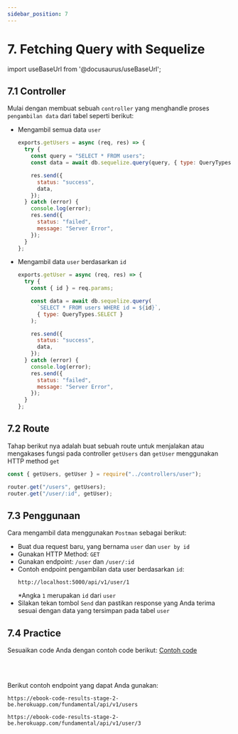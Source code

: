 ```yaml
---
sidebar_position: 7
---
```


# 7. Fetching Query with Sequelize

import useBaseUrl from '@docusaurus/useBaseUrl';

## 7.1 Controller

Mulai dengan membuat sebuah `controller` yang menghandle proses `pengambilan data` dari tabel seperti berikut:

- Mengambil semua data `user`

  ```js {1-25} title=src/controllers/user.js
  exports.getUsers = async (req, res) => {
    try {
      const query = "SELECT * FROM users";
      const data = await db.sequelize.query(query, { type: QueryTypes.SELECT });

      res.send({
        status: "success",
        data,
      });
    } catch (error) {
      console.log(error);
      res.send({
        status: "failed",
        message: "Server Error",
      });
    }
  };
  ```

- Mengambil data `user` berdasarkan `id`

  ```js {1-25} title=src/controllers/user.js
  exports.getUser = async (req, res) => {
    try {
      const { id } = req.params;

      const data = await db.sequelize.query(
        `SELECT * FROM users WHERE id = ${id}`,
        { type: QueryTypes.SELECT }
      );

      res.send({
        status: "success",
        data,
      });
    } catch (error) {
      console.log(error);
      res.send({
        status: "failed",
        message: "Server Error",
      });
    }
  };
  ```

## 7.2 Route

Tahap berikut nya adalah buat sebuah route untuk menjalakan atau mengakases fungsi pada controller `getUsers` dan `getUser` menggunakan HTTP method `get`

```js {1,3-4} title=src/routes/index.js
const { getUsers, getUser } = require("../controllers/user");

router.get("/users", getUsers);
router.get("/user/:id", getUser);
```

## 7.3 Penggunaan

Cara mengambil data menggunakan `Postman` sebagai berikut:

- Buat dua request baru, yang bernama `user` dan `user by id`
- Gunakan HTTP Method: `GET`
- Gunakan endpoint: `/user` dan `/user/:id`
- Contoh endpoint pengambilan data user berdasarkan `id`:
  ```
  http://localhost:5000/api/v1/user/1
  ```
  \*Angka `1` merupakan `id` dari `user`
- Silakan tekan tombol `Send` dan pastikan response yang Anda terima sesuai dengan data yang tersimpan pada tabel `user`

## 7.4 Practice

Sesuaikan code Anda dengan contoh code berikut:
<a class="btn-example-code" href="https://github.com/demo-dumbways/ebook-code-results-stage-2-backend/tree/5-expressjs-fundamental/src">
Contoh code
</a>

<br />
<br />

Berikut contoh endpoint yang dapat Anda gunakan:

```
https://ebook-code-results-stage-2-be.herokuapp.com/fundamental/api/v1/users
```

```
https://ebook-code-results-stage-2-be.herokuapp.com/fundamental/api/v1/user/3
```
